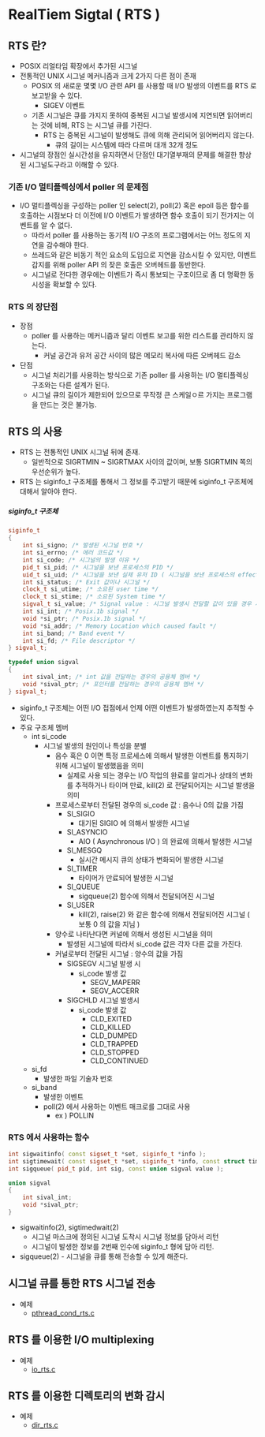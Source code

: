 # RealTiem Sigtal ( RTS )

## RTS 란?
* POSIX 리얼타임 확장에서 추가된 시그널
* 전통적인 UNIX 시그널 메커니즘과 크게 2가지 다른 점이 존재
	- POSIX 의 새로운 몇몇 I/O 관련 API 를 사용할 때 I/O 발생의 이벤트를
	RTS 로 보고받을 수 있다.
		- SIGEV 이벤트
	- 기존 시그널은 큐를 가지지 못하여 중복된 시그널 발생시에 지연되면
	읽어버리는 것에 비해, RTS 는 시그널 큐를 가진다.
		- RTS 는 중복된 시그널이 발생해도 큐에 의해 관리되어
		읽어버리지 않는다.
			- 큐의 길이는 시스템에 따라 다르며 대개 32개 정도 
* 시그널의 장점인 실시간성을 유지하면서 단점인 대기열부재의 문제를 해결한 향상된 시그널도구라고 이해할 수 있다.


### 기존 I/O 멀티플렉싱에서 poller 의 문제점
* I/O 멀티플렉싱을 구성하는 poller 인 select(2), poll(2) 혹은 epoll 등은 함수를 호출하는 시점보다 더 이전에
I/O 이벤트가 발생하면 함수 호출이 되기 전가지는 이벤트를 알 수 없다.
	- 따라서 poller 를 사용하는 동기적 I/O 구조의 프로그램에서는 어느 정도의 지연을 감수해야 한다.
	- 쓰레드와 같은 비동기 적인 요소의 도입으로 지연을 감소시킬 수 있지만, 
	이벤트 감지를 위해 poller API 의 잦은 호출은 오버헤드를 동반한다.
	- 시그널로 전다한 경우에는 이벤트가 즉시 통보되는 구조이므로 좀 더 명확한 동시성을 확보할 수 있다.


### RTS 의 장단점
* 장점
	* poller 를 사용하는 메커니즘과 달리 이벤트 보고를 위한 리스트를 관리하지 않는다.
		- 커널 공간과 유저 공간 사이의 많은 메모리 복사에 따른 오버헤드 감소
* 단점
	* 시그널 처리기를 사용하는 방식으로 기존 poller 를 사용하는 I/O 멀티플렉싱 구조와는 다른 설계가 된다.
	* 시그널 큐의 길이가 제한되어 있으므로 무작정 큰 스케일ㅇ르 가지는 프로그램을 만드는 것은 불가능.



## RTS 의 사용
* RTS 는 전통적인 UNIX 시그널 뒤에 존재.
	- 일반적으로 SIGRTMIN ~ SIGRTMAX 사이의 값이며, 보통 SIGRTMIN 쪽의 우선순위가 높다.
* RTS 는 siginfo_t 구조체를 통해서 그 정보를 주고받기 때문에 siginfo_t 구조체에 대해서 알아야 한다.

##### siginfo_t 구조체
```c++
siginfo_t
{
	int si_signo; /* 발생된 시그널 번호 */
	int si_errno; /* 에러 코드값 */
	int si_code; /* 시그널의 발생 이유 */
	pid_t si_pid; /* 시그널을 보낸 프로세스의 PID */
	uid_t si_uid; /* 시그널을 보낸 실제 유저 ID ( 시그널을 보낸 프로세스의 effective user id ) */
	int si_status; /* Exit 값이나 시그널 */
	clock_t si_utime; /* 소요된 user time */
	clock_t si_stime; /* 소요된 System time */
	sigval_t si_value; /* Signal value : 시그널 발생시 전달할 값이 있을 경우 사용 ( 공용체 ) */
	int si_int; /* Posix.1b signal */
	void *si_ptr; /* Posix.1b signal */
	void *si_addr; /* Memory Location which caused fault */
	int si_band; /* Band event */
	int si_fd; /* File descriptor */
} sigval_t;

typedef union sigval
{
	int sival_int; /* int 값을 전달하는 경우의 공용체 멤버 */
	void *sival_ptr; /* 포인터를 전달하는 경우의 공용체 멤버 */
} sigval_t;
```

* siginfo_t 구조체는 어떤 I/O 접점에서 언제 어떤 이벤트가 발생하였는지 추적할 수 있다.
* 주요 구조체 멤버
	- int si_code
		* 시그널 발생의 원인이나 특성을 분별
			- 음수 혹은 0 이면 특정 프로세스에 의해서 발생한 이벤트를 통지하기 위해 시그널이 발생했음을 의미
				- 실제로 사용 되는 경우는 I/O 작업의 완료를 알리거나 상태의 변화를 추적하거나
				타이머 만료, kill(2) 로 전달되어지는 시그널 발생을 의미
			* 프로세스로부터 전달된 경우의 si_code 값 : 음수나 0의 값을 가짐
				- SI_SIGIO
					- 대기된 SIGIO 에 의해서 발생한 시그널
				- SI_ASYNCIO
					- AIO ( Asynchronous I/O ) 의 완료에 의해서 발생한 시그널
				- SI_MESGQ
					- 실시간 메시지 큐의 상태가 변화되어 발생한 시그널
				- SI_TIMER
					- 타이머가 만료되어 발생한 시그널
				- SI_QUEUE
					- sigqueue(2) 함수에 의해서 전달되어진 시그널
				- SI_USER
					- kill(2), raise(2) 와 같은 함수에 의해서 전달되어진 시그널 ( 보통 0 의 값을 지님 )
			- 양수로 나타난다면 커널에 의해서 생성된 시그널을 의미
				- 발생된 시그널에 따라서 si_code 값은 각자 다른 값을 가진다.
			* 커널로부터 전달된 시그널 : 양수의 값을 가짐
				- SIGSEGV 시그널 발생 시
					- si_code 발생 값
						- SEGV_MAPERR 
						- SEGV_ACCERR
				- SIGCHLD 시그널 발생시
					- si_code 발생 값
						- CLD_EXITED
						- CLD_KILLED
						- CLD_DUMPED
						- CLD_TRAPPED
						- CLD_STOPPED
						- CLD_CONTINUED
	- si_fd
		- 발생한 파일 기술자 번호
	- si_band
		- 발생한 이벤트
		- poll(2) 에서 사용하는 이벤트 매크로를 그대로 사용
			- ex ) POLLIN


### RTS 에서 사용하는 함수
```c++
int sigwaitinfo( const sigset_t *set, siginfo_t *info );
int sigtimewait( const sigset_t *set, siginfo_t *info, const struct timespec timeout );
int sigqueue( pid_t pid, int sig, const union sigval value );

union sigval
{
	int sival_int;
	void *sival_ptr;
}

```
* sigwaitinfo(2), sigtimedwait(2)
	- 시그널 마스크에 정의된 시그널 도착시 시그널 정보를 담아서 리턴
	- 시그널이 발생한 정보를 2번째 인수에 siginfo_t 형에 담아 리턴.
* sigqueue(2)
		- 시그널을 큐를 통해 전송할 수 있게 해준다.


## 시그널 큐를 통한 RTS 시그널 전송
* 예제
	- [pthread_cond_rts.c]()


## RTS 를 이용한 I/O multiplexing
* 예제
	- [io_rts.c]()


## RTS 를 이용한 디렉토리의 변화 감시
* 예제 
	- [dir_rts.c]()


